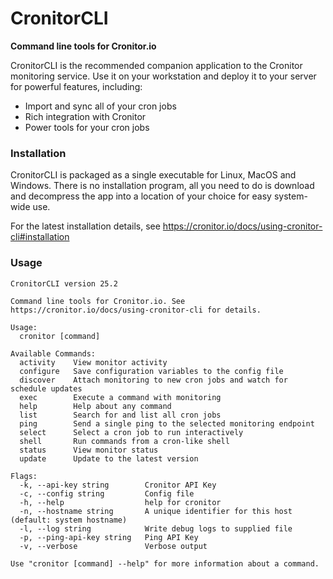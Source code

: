 # CronitorCLI
**Command line tools for Cronitor.io**

CronitorCLI is the recommended companion application to the Cronitor monitoring service.  Use it on your workstation and deploy it to your server for powerful features, including:

* Import and sync all of your cron jobs
* Rich integration with Cronitor
* Power tools for your cron jobs

### Installation
CronitorCLI is packaged as a single executable for Linux, MacOS and Windows. There is no installation program, all you need to do is download and decompress the app into a location of your choice for easy system-wide use.

For the latest installation details, see https://cronitor.io/docs/using-cronitor-cli#installation

### Usage

```
CronitorCLI version 25.2

Command line tools for Cronitor.io. See https://cronitor.io/docs/using-cronitor-cli for details.

Usage:
  cronitor [command]

Available Commands:
  activity    View monitor activity
  configure   Save configuration variables to the config file
  discover    Attach monitoring to new cron jobs and watch for schedule updates
  exec        Execute a command with monitoring
  help        Help about any command
  list        Search for and list all cron jobs
  ping        Send a single ping to the selected monitoring endpoint
  select      Select a cron job to run interactively
  shell       Run commands from a cron-like shell
  status      View monitor status
  update      Update to the latest version

Flags:
  -k, --api-key string        Cronitor API Key
  -c, --config string         Config file
  -h, --help                  help for cronitor
  -n, --hostname string       A unique identifier for this host (default: system hostname)
  -l, --log string            Write debug logs to supplied file
  -p, --ping-api-key string   Ping API Key
  -v, --verbose               Verbose output

Use "cronitor [command] --help" for more information about a command.
```
